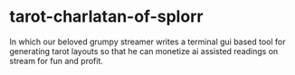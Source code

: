 # tarot-charlatan-of-splorr
In which our beloved grumpy streamer writes a terminal gui based tool for generating tarot layouts so that he can monetize ai assisted readings on stream for fun and profit.
